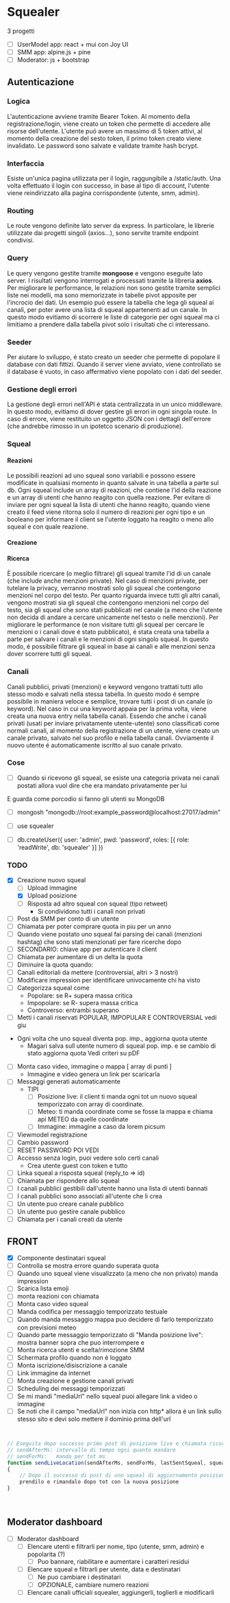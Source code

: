 # Squealer

3 progetti
 - [ ] UserModel app: react + mui con Joy UI
 - [ ] SMM app: alpine.js + pine
 - [ ] Moderator: js + bootstrap

## Autenticazione

### Logica
L'autenticazione avviene tramite Bearer Token. Al momento della registrazione/login,
viene creato un token che permette di accedere alle risorse dell'utente.
L'utente puó avere un massimo di 5 token attivi, al momento della creazione del sesto token, 
il primo token creato viene invalidato. Le password sono salvate e validate tramite hash bcrypt.

### Interfaccia
Esiste un'unica pagina utilizzata per il login, raggungibile a /static/auth.
Una volta effettuato il login con successo, in base al tipo di account, l'utente viene reindirizzato
alla pagina corrispondente (utente, smm, admin).

### Routing
Le route vengono definite lato server da express. In particolare, le librerie utilizzate
dai progetti singoli (axios...), sono servite tramite endpoint condivisi.

### Query
Le query vengono gestite tramite **mongoose** e vengono eseguite lato server. I risultati
vengono interrogati e processati tramite la libreria **axios**.
Per migliorare le performance, le relazioni non sono gestite tramite semplici liste nei modelli,
ma sono memorizzate in tabelle pivot apposite per l'incrocio dei dati.
Un esempio puó essere la tabella che lega gli squeal ai canali, per poter avere una lista di squeal
appartenenti ad un canale. In questo modo evitiamo di scorrere le liste di categorie per 
ogni squeal ma ci limitiamo a prendere dalla tabella pivot solo i risultati che ci interessano.

### Seeder
Per aiutare lo sviluppo, é stato creato un seeder che permette di popolare il database con dati 
fittizi. Quando il server viene avviato, viene controllato se il database é vuoto, in caso affermativo
viene popolato con i dati del seeder.

### Gestione degli errori
La gestione degli errori nell'API é stata centralizzata in un unico middleware. In questo modo,
evitiamo di dover gestire gli errori in ogni singola route. In caso di errore, viene restituito
un oggetto JSON con i dettagli dell'errore (che andrebbe rimosso in un ipotetco scenario di produzione).

### Squeal

#### Reazioni
Le possibili reazioni ad uno squeal sono variabili e possono essere modificate in qualsiasi momento 
in quanto salvate in una tabella a parte sul db.
Ogni squeal include un array di reazioni, che contiene l'id della reazione e un array di utenti che hanno reagito con quella reazione.
Per evitare di inviare per ogni squeal la lista di utenti che hanno reagito, quando viene creato il feed viene ritorna solo il numero di reazioni per ogni tipo
e un booleano per informare il client se l'utente loggato ha reagito o meno allo squeal e con quale reazione.

#### Creazione

#### Ricerca
È possibile ricercare (o meglio filtrare) gli squeal tramite l'id di un canale (che include anche menzioni private).
Nel caso di menzioni private, per tutelare la privacy, verranno mostrati solo gli squeal che contengono menzioni nel corpo del testo.
Per quanto riguarda invece tutti gli altri canali, vengono mostrati sia gli squeal che contengono menzioni nel corpo del testo,
sia gli squeal che sono stati pubblicati nel canale (a meno che l'utente non decida di andare a cercare unicamente nel testo o nelle menzioni).
Per migliorare le performance (e non visitare tutti gli squeal per cercare le menzioni o i canali dove é stato pubblicato),
é stata creata una tabella a parte per salvare i canali e le menzioni di ogni singolo squeal. In questo modo, é possibile
filtrare gli squeal in base ai canali e alle menzioni senza dover scorrere tutti gli squeal.

### Canali
Canali pubblici, privati (menzioni) e keyword vengono trattati tutti allo stesso modo e salvati nella stessa tabella.
In questo modo é sempre possibile in maniera veloce e semplice, trovare tutti i post di un canale (o keyword).
Nel caso in cui una keyword appaia per la prima volta, viene creata una nuova entry nella tabella canali.
Essendo che anche i canali privati (usati per inviare privatamente utente-utente) sono classificati come normali canali,
al momento della registrazione di un utente, viene creato un canale privato, salvato nel suo profilo e nella tabella canali.
Ovviamente il nuovo utente é automaticamente iscritto al suo canale privato.

### Cose

- [ ] Quando si ricevono gli squeal, se esiste una categoria privata nei canali postati
  allora vuol dire che era mandato privatamente per lui


E guarda come porcodio si fanno gli utenti su MongoDB

- [ ] mongosh "mongodb://root:example_password@localhost:27017/admin"
- [ ] use squealer
- [ ] db.createUser({
  user: 'admin',
pwd: 'password',
roles: [{ role: 'readWrite', db: 'squealer' }]
 })


### TODO
- [x] Creazione nuovo squeal
  - [ ] Upload immagine
  - [x] Upload posizione
  - [ ] Risposta ad altro squeal con squeal (tipo retweet)
    - Si condividono tutti i canali non privati
- [ ] Post da SMM per conto di un utente
- [ ] Chiamata per poter comprare quota in piu per un anno
- [ ] Quando viene postato uno squeal fai parsing dei canali (menzioni hashtag) che sono stati menzionati per fare ricerche dopo
- [ ] SECONDARIO: chiave app per autenticare il client
- [ ] Chiamata per aumentare di un delta la quota 
- [ ] Diminuire la quota quando: 
- [ ] Canali editoriali da mettere (controversial, altri > 3 nostri)
- [ ] Modificare impression per identificare univocamente chi ha visto
- [ ] Categorizza squeal come 
  - Popolare: se R+ supera massa critica
  - Impopolare: se R- supera massa critica
  - Controverso: entrambi superano
- [ ] Metti i canali riservati POPULAR, IMPOPULAR E CONTROVERSIAL vedi giu
- Ogni volta che uno squeal diventa pop. imp., aggiorna quota utente
  - Magari salva sull utente numero di squeal pop. imp. e se cambio di stato aggiorna quota Vedi criteri su pDF
- [ ] Monta caso video, immagine o mappa [ array di punti ]
  - Immagine e video genera un link per scaricarla
- [ ] Messaggi generati automaticamente
  - TIPI
    - [ ] Posizione live: il client ti manda ogni tot un nuovo squeal temporizzato con array di coordinate.
    - [ ] Meteo: ti manda coordinate come se fosse la mappa e chiama api METEO da quelle coordinate
    - [ ] Immagine: immagine a caso da lorem picsum
- [ ] Viewmodel registrazione
- [ ] Cambio password
- [ ] RESET PASSWORD POI VEDI
- [ ] Accesso senza login, puoi vedere solo certi canali
  - Crea utente guest con token e tutto 
- [ ] Linka squeal a risposta squeal (reply_to => id)
- [ ] Chiamata per rispondere allo squeal
- [ ] I canali pubblici gestibili dall'utente hanno una lista di utenti bannati
- [ ] I canali pubblici sono associati all'utente che li crea
- [ ] Un utente puo creare canale pubblico
- [ ] Un utente puo gestire canale pubblico
- [ ] Chiamata per i canali creati da utente

## FRONT

- [x] Componente destinatari squeal
- [ ] Controlla se mostra errore quando superata quota
- [ ] Quando uno squeal viene visualizzato (a meno che non privato) manda impression
- [ ] Scarica lista emoji
- [ ] monta reazioni con chiamata
- [ ] Monta caso video squeal
- [ ] Manda codifica per messaggio temporizzato testuale
- [ ] Quando manda messaggio mappa puo decidere di farlo temporizzato con previsioni meteo
- [ ] Quando parte messaggio temporizzato di "Manda posizione live": mostra banner sopra che puo interrompere e 
- [ ] Monta ricerca utenti e scelta/rimozione SMM
- [ ] Schermata profilo quando non é loggato
- [ ] Monta iscrizione/disiscrizione a canale
- [ ] Link immagine da internet
- [ ] Monta creazione e gestione canali privati
- [ ] Scheduling dei messaggi temporizzati 
- [ ] Se mi mandi "mediaUrl" nello squeal puoi allegare link a video o immagine
- [ ] Se noti che il campo "mediaUrl" non inizia con http* allora é un link sullo stesso sito e devi solo mettere il dominio prima dell'url

``` javascript


// Eseguita dopo successo primo post di posizione live e chiamata ricorsivamente
// sendAfterMs: intervallo di tempo ogni quanto mandare
// sendForMs:   manda per tot ms
function sendLiveLocation(sendAfterMs, sendForMs, lastSentSqueal, squealSentCount) 
{
    // Dopo il successo di post di uno squeal di aggiornamento posizione,
    prendilo e rimandalo dopo tot con la nuova posizione
}

        
```

## Moderator dashboard
- [ ] Moderator dashboard
  - [ ] Elencare utenti e filtrarli per nome, tipo (utente, smm, admin) e popolarita (?)
    - [ ] Puo bannare, riabilitare e aumentare i caratteri residui
  - [ ] Elencare squeal e filtrarli per utente, data e destinatari
    - [ ] Ne puo cambiare i destinatari
    - [ ] OPZIONALE, cambiare numero reazioni
  - [ ] Elencare canali ufficiali squealer, aggiungerli, toglierli e modificarli  